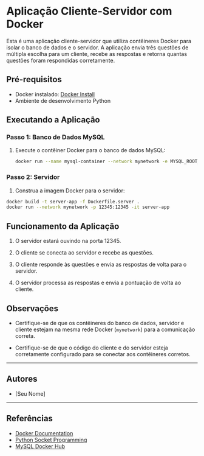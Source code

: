 # Aplicação Cliente-Servidor com Docker

Esta é uma aplicação cliente-servidor que utiliza contêineres Docker para isolar o banco de dados e o servidor. A aplicação envia três questões de múltipla escolha para um cliente, recebe as respostas e retorna quantas questões foram respondidas corretamente.

## Pré-requisitos

- Docker instalado: [Docker Install](https://docs.docker.com/get-docker/)
- Ambiente de desenvolvimento Python

## Executando a Aplicação

### Passo 1: Banco de Dados MySQL

1. Execute o contêiner Docker para o banco de dados MySQL:
   
   ```bash
   docker run --name mysql-container --network mynetwork -e MYSQL_ROOT_PASSWORD=root -e MYSQL_DATABASE=quizdb -d mysql:latest

### Passo 2: Servidor

1. Construa a imagem Docker para o servidor:

```bash
docker build -t server-app -f Dockerfile.server .
docker run --network mynetwork -p 12345:12345 -it server-app
```

## Funcionamento da Aplicação

1. O servidor estará ouvindo na porta 12345.

2. O cliente se conecta ao servidor e recebe as questões.

3. O cliente responde às questões e envia as respostas de volta para o servidor.

4. O servidor processa as respostas e envia a pontuação de volta ao cliente.

## Observações

- Certifique-se de que os contêineres do banco de dados, servidor e cliente estejam na mesma rede Docker (`mynetwork`) para a comunicação correta.

- Certifique-se de que o código do cliente e do servidor esteja corretamente configurado para se conectar aos contêineres corretos.

---

## Autores

- [Seu Nome]

---

## Referências

- [Docker Documentation](https://docs.docker.com/)
- [Python Socket Programming](https://docs.python.org/3/library/socket.html)
- [MySQL Docker Hub](https://hub.docker.com/_/mysql)
